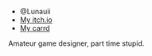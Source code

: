 - @Lunauii
- [My itch.io](https://lunaui.itch.io/)
- [My carrd](https://lunaui.carrd.co/)

Amateur game designer, part time stupid.


<!---
Lunauii/Lunauii is a ✨ special ✨ repository because its `README.md` (this file) appears on your GitHub profile.
You can click the Preview link to take a look at your changes.
--->
